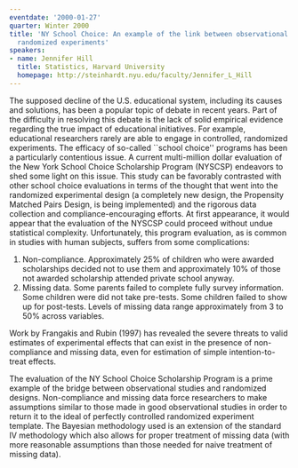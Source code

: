 ```yaml
---
eventdate: '2000-01-27'
quarter: Winter 2000
title: 'NY School Choice: An example of the link between observational studies and
  randomized experiments'
speakers:
- name: Jennifer Hill
  title: Statistics, Harvard University
  homepage: http://steinhardt.nyu.edu/faculty/Jennifer_L_Hill
---
```

The supposed decline of the U.S. educational system, including its causes and solutions, has been a popular topic of debate in recent years. Part of the difficulty in resolving this debate is the lack of solid empirical evidence regarding the true impact of educational initiatives. For example, educational researchers rarely are able to engage in controlled, randomized experiments. The efficacy of so-called ``school choice'' programs has been a particularly contentious issue. A current multi-million dollar evaluation of the New York School Choice Scholarship Program (NYSCSP) endeavors to shed some light on this issue. This study can be favorably contrasted with other school choice evaluations in terms of the thought that went into the randomized experimental design (a completely new design, the Propensity Matched Pairs Design, is being implemented) and the rigorous data collection and compliance-encouraging efforts. At first appearance, it would appear that the evaluation of the NYSCSP could proceed without undue statistical complexity. Unfortunately, this program evaluation, as is common in studies with human subjects, suffers from some complications:

  1. Non-compliance. Approximately 25% of children who were awarded scholarships decided not to use them and approximately 10% of those not awarded scholarship attended private school anyway.
  2. Missing data. Some parents failed to complete fully survey information. Some children were did not take pre-tests. Some children failed to show up for post-tests. Levels of missing data range approximately from 3 to 50% across variables.

Work by Frangakis and Rubin (1997) has revealed the severe threats to valid estimates of experimental effects that can exist in the presence of non-compliance and missing data, even for estimation of simple intention-to-treat effects.

The evaluation of the NY School Choice Scholarship Program is a prime example of the bridge between observational studies and randomized designs. Non-compliance and missing data force researchers to make assumptions similar to those made in good observational studies in order to return it to the ideal of perfectly controlled randomized experiment template. The Bayesian methodology used is an extension of the standard IV methodology which also allows for proper treatment of missing data (with more reasonable assumptions than those needed for naive treatment of missing data).